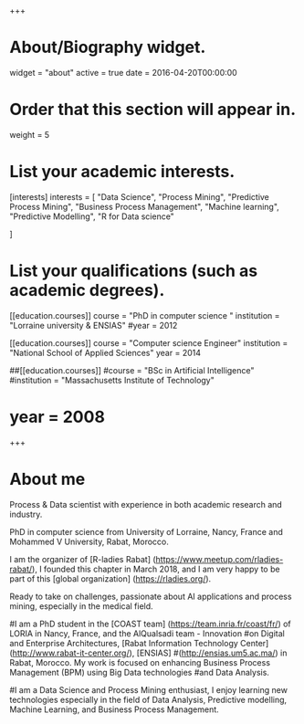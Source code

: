 +++
# About/Biography widget.
widget = "about"
active = true
date = 2016-04-20T00:00:00

# Order that this section will appear in.
weight = 5

# List your academic interests.
[interests]
  interests = [
    "Data Science", 
    "Process Mining", 
    "Predictive Process Mining",
    "Business Process Management",
    "Machine learning", 
    "Predictive Modelling", 
    "R for Data science"
    
  ]

# List your qualifications (such as academic degrees).
[[education.courses]]
  course = "PhD in computer science "
  institution = "Lorraine university & ENSIAS"
  #year = 2012

[[education.courses]]
  course = "Computer science Engineer"
  institution = "National School of Applied Sciences"
  year = 2014

##[[education.courses]]
  #course = "BSc in Artificial Intelligence"
  #institution = "Massachusetts Institute of Technology"
 # year = 2008
 
+++

# About me

Process & Data scientist with experience in both academic research and industry. 

PhD in computer science from University of Lorraine, Nancy, France and Mohammed V University, Rabat, Morocco.

I am the organizer of [R-ladies Rabat] (https://www.meetup.com/rladies-rabat/), I founded this chapter in March 2018, and I am very happy to be part of this [global organization] (https://rladies.org/).

Ready to take on challenges, passionate about AI applications and process mining, especially in the medical field. 

#I am a PhD student in the [COAST team] (https://team.inria.fr/coast/fr/) of LORIA in Nancy, France, and the AlQualsadi team - Innovation #on Digital and Enterprise Architectures, [Rabat Information Technology Center] (http://www.rabat-it-center.org/), [ENSIAS] #(http://ensias.um5.ac.ma/) in Rabat, Morocco. My work is focused on enhancing Business Process Management (BPM) using Big Data technologies #and Data Analysis.







#I am a Data Science and Process Mining enthusiast, I enjoy learning new technologies especially in the field of Data Analysis, Predictive modelling, Machine Learning, and Business Process Management.



